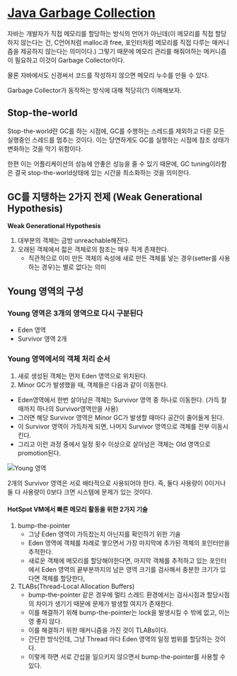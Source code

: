 # [Java Garbage Collection](https://d2.naver.com/helloworld/1329)

자바는 개발자가 직접 메모리를 할당하는 방식의 언어가 아닌데(이 메모리를 직접 할당하지 않는다는 건, C언어처럼 malloc과 free, 포인터처럼 메모리를 직접 다루는 매커니즘을 제공하지 않는다는 의미이다.)
그렇기 때문에 메모리 관리를 해줘야하는 메커니즘이 필요하고 이것이 Garbage Collector이다.

물론 자바에서도 신경써서 코드를 작성하지 않으면 메모리 누수를 만들 수 있다.

Garbage Collector가 동작하는 방식에 대해 적당히(?) 이해해보자.

## Stop-the-world
Stop-the-world란 GC를 하는 시점에, GC를 수행하는 스레드를 제외하고 다른 모든 실행중인 스레드를 멈추는 것이다.
이는 당연하게도 GC를 실행하는 시점에 참조 상태가 변화하는 것을 막기 위함이다.

한편 이는 어플리케이션의 성능에 안좋은 성능을 줄 수 있기 때문에, GC tuning이라함은 결국 stop-the-world상태에 있는 시간을 최소화하는 것을 의미한다.

## GC를 지탱하는 2가지 전제 (Weak Generational Hypothesis)
**Weak Generational Hypothesis**
  1. 대부분의 객체는 금방 unreachable해진다.
  2. 오래된 객체에서 젋은 객체로의 참조는 매우 적게 존재한다.
      * 직관적으로 이미 만든 객체의 속성에 새로 만든 객체를 넣는 경우(setter를 사용하는 경우)는 별로 없다는 의미


## Young 영역의 구성
### Young 영역은 3개의 영역으로 다시 구분된다
* Eden 영역
* Survivor 영역 2개

### Young 영역에서의 객체 처리 순서
1. 새로 생성된 객체는 먼저 Eden 영역으로 위치된다.
2. Minor GC가 발생했을 때, 객체들은 다음과 같이 이동한다.
  * Eden영역에서 한번 살아남은 객체는 Survivor 영역 중 하나로 이동한다. (가득 찰 때까지 하나의 Survivor영역만을 사용)
  * 그러면 해당 Survivor 영역은 Minor GC가 발생할 때마다 공간이 줄어들게 된다.
  * 이 Survivor 영역이 가득차게 되면, 나머지 Survivor 영역으로 객체를 전부 이동시킨다.
  * 그리고 이런 과정 중에서 일정 횟수 이상으로 살아남은 객체는 Old 영역으로 promotion된다.

![Young 영역](https://d2.naver.com/content/images/2015/06/helloworld-1329-3.png)

2개의 Survivor 영역은 서로 배타적으로 사용되어야 한다. 
즉, 둘다 사용량이 0이거나 둘 다 사용량이 0보다 크면 시스템에 문제가 있는 것이다.

#### HotSpot VM에서 빠른 메모리 활동을 위한 2가지 기술
1. bump-the-pointer
    * 그냥 Eden 영역이 가득찼는지 아닌지를 확인하기 위한 기술
    * Eden 영역에 객체를 차례로 쌓으면서 가장 마지막에 추가된 객체의 포인터만을 추적한다.
    * 새로운 객체에 메모리를 할당해야한다면, 마지막 객체를 추적하고 있는 포인터에서 Eden 영역의 끝부분까지의 남은 영역 크기를 검사해서 충분한 크기가 있다면 객체를 할당한다,
2. TLABs(Thread-Local Allocation Buffers)
    * bump-the-pointer 같은 경우에 멀티 스레드 환경에서는 검사시점과 할당시점의 차이가 생기기 때문에 문제가 발생할 여지가 존재한다.
    * 이를 해결하기 위해 bump-the-pointer는 lock을 발생시킬 수 밖에 없고, 이는 영 좋지 않다.
    * 이를 해결하기 위한 매커니즘을 가진 것이 TLABs이다.
    * 간단한 방식인데, 그냥 Thread 마다 Eden 영역의 일정 범위를 할당하는 것이다.
    * 이렇게 하면 서로 간섭을 일으키지 않으면서 bump-the-pointer를 사용할 수 있다.
  


